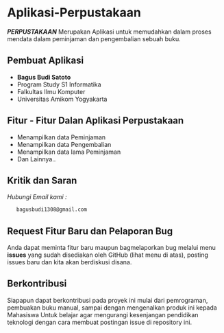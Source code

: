 # Aplikasi-Perpustakaan
 _**PERPUSTAKAAN**_ Merupakan Aplikasi untuk memudahkan dalam proses mendata dalam peminjaman dan pengembalian sebuah buku.

## Pembuat Aplikasi
  - **Bagus Budi Satoto** 
  - Program Study S1 Informatika
  - Falkultas Ilmu Komputer
  - Universitas Amikom Yogyakarta


## Fitur - Fitur Dalan Aplikasi Perpustakaan

- Menampilkan data Peminjaman
- Menampilkan data Pengembalian
- Menampilkan data lama Peminjaman
- Dan Lainnya..

## Kritik dan Saran
  *Hubungi Email kami :*
  
 ```bash 
    bagusbudi1308@gmail.com
```      

## Request Fitur Baru dan Pelaporan Bug

Anda dapat meminta fitur baru maupun bagmelaporkan bug melalui menu **issues** yang sudah disediakan oleh GitHub (lihat menu di atas), posting issues baru dan kita akan berdiskusi disana.

## Berkontribusi

Siapapun dapat berkontribusi pada proyek ini mulai dari pemrograman, pembuakan buku manual, sampai dengan mengenalkan produk ini kepada Mahasiswa Untuk belajar agar mengurangi kesenjangan pendidikan teknologi dengan cara membuat postingan issue di repository ini.
